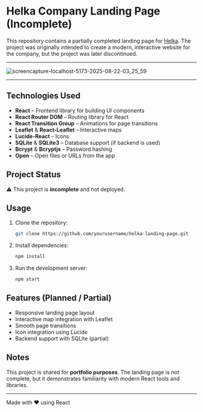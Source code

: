 
# Helka Company Landing Page (Incomplete)

This repository contains a partially completed landing page for [Helka](https://www.helka.com.tr/en). The project was originally intended to create a modern, interactive website for the company, but the project was later discontinued.  

---

![screencapture-localhost-5173-2025-08-22-03_25_59](https://github.com/user-attachments/assets/718f6cff-f0d4-4ffa-86a9-2b322ed4db94)

---

## Technologies Used

- **React**  – Frontend library for building UI components  
- **React Router DOM**  – Routing library for React  
- **React Transition Group** – Animations for page transitions  
- **Leaflet** & **React-Leaflet**  – Interactive maps  
- **Lucide-React**  – Icons  
- **SQLite**  & **SQLite3**  – Database support (if backend is used)  
- **Bcrypt** & **Bcryptjs** – Password hashing  
- **Open** – Open files or URLs from the app  

## Project Status

⚠️ This project is **incomplete** and not deployed.  

## Usage

1. Clone the repository:
   ```bash
   git clone https://github.com/yourusername/helka-landing-page.git
   ```
2. Install dependencies:

   ```bash
   npm install
   ```
3. Run the development server:

   ```bash
   npm start
   ```

## Features (Planned / Partial)

* Responsive landing page layout
* Interactive map integration with Leaflet
* Smooth page transitions
* Icon integration using Lucide
* Backend support with SQLite (partial)

## Notes

This project is shared for **portfolio purposes**. The landing page is not complete, but it demonstrates familiarity with modern React tools and libraries.

---

Made with ❤️ using React



